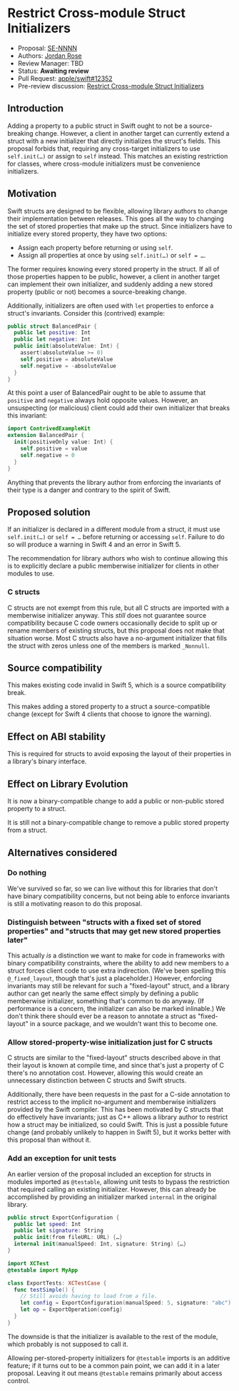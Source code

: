 # Restrict Cross-module Struct Initializers

* Proposal: [SE-NNNN](NNNN-non-exhaustive-enums.md)
* Authors: [Jordan Rose](https://github.com/jrose-apple)
* Review Manager: TBD
* Status: **Awaiting review**
* Pull Request: [apple/swift#12352](https://github.com/apple/swift/pull/12352)
* Pre-review discussion: [Restrict Cross-module Struct Initializers](https://lists.swift.org/pipermail/swift-evolution/Week-of-Mon-20171002/040261.html)

<!--
*During the review process, add the following fields as needed:*

* Decision Notes: [Rationale](https://lists.swift.org/pipermail/swift-evolution/), [Additional Commentary](https://lists.swift.org/pipermail/swift-evolution/)
* Bugs: [SR-NNNN](https://bugs.swift.org/browse/SR-NNNN), [SR-MMMM](https://bugs.swift.org/browse/SR-MMMM)
* Previous Revision: [1](https://github.com/apple/swift-evolution/blob/...commit-ID.../proposals/NNNN-filename.md)
* Previous Proposal: [SE-XXXX](XXXX-filename.md)
-->

## Introduction

Adding a property to a public struct in Swift ought to not be a source-breaking change. However, a client in another target can currently extend a struct with a new initializer that directly initializes the struct's fields. This proposal forbids that, requiring any cross-target initializers to use `self.init(…)` or assign to `self` instead. This matches an existing restriction for classes, where cross-module initializers must be convenience initializers.


## Motivation

Swift structs are designed to be flexible, allowing library authors to change their implementation between releases. This goes all the way to changing the set of stored properties that make up the struct. Since initializers have to initialize every stored property, they have two options:

- Assign each property before returning or using `self`.
- Assign all properties at once by using `self.init(…)` or `self = …`.

The former requires knowing every stored property in the struct. If all of those properties happen to be public, however, a client in another target can implement their own initializer, and suddenly adding a new stored property (public or not) becomes a source-breaking change.

Additionally, initializers are often used with `let` properties to enforce a struct's invariants. Consider this (contrived) example:

```swift
public struct BalancedPair {
  public let positive: Int
  public let negative: Int
  public init(absoluteValue: Int) {
    assert(absoluteValue >= 0)
    self.positive = absoluteValue
    self.negative = -absoluteValue
  }
}
```

At this point a user of BalancedPair ought to be able to assume that `positive` and `negative` always hold opposite values. However, an unsuspecting (or malicious) client could add their own initializer that breaks this invariant:

```swift
import ContrivedExampleKit
extension BalancedPair {
  init(positiveOnly value: Int) {
    self.positive = value
    self.negative = 0
  }
}
```

Anything that prevents the library author from enforcing the invariants of their type is a danger and contrary to the spirit of Swift.


## Proposed solution

If an initializer is declared in a different module from a struct, it must use `self.init(…)` or `self = …` before returning or accessing `self`. Failure to do so will produce a warning in Swift 4 and an error in Swift 5.

The recommendation for library authors who wish to continue allowing this is to explicitly declare a public memberwise initializer for clients in other modules to use.


### C structs

C structs are not exempt from this rule, but all C structs are imported with a memberwise initializer anyway. This *still* does not guarantee source compatibility because C code owners occasionally decide to split up or rename members of existing structs, but this proposal does not make that situation worse. Most C structs also have a no-argument initializer that fills the struct with zeros unless one of the members is marked `_Nonnull`.


## Source compatibility

This makes existing code invalid in Swift 5, which is a source compatibility break.

This makes adding a stored property to a struct a source-compatible change (except for Swift 4 clients that choose to ignore the warning).


## Effect on ABI stability

This is required for structs to avoid exposing the layout of their properties in a library's binary interface.


## Effect on Library Evolution

It is now a binary-compatible change to add a public or non-public stored property to a struct.

It is still not a binary-compatible change to remove a public stored property from a struct.


## Alternatives considered

### Do nothing

We've survived so far, so we can live without this for libraries that don't have binary compatibility concerns, but not being able to enforce invariants is still a motivating reason to do this proposal.


### Distinguish between "structs with a fixed set of stored properties" and "structs that may get new stored properties later"

This actually *is* a distinction we want to make for code in frameworks with binary compatibility constraints, where the ability to add new members to a struct forces client code to use extra indirection. (We've been spelling this `@_fixed_layout`, though that's just a placeholder.) However, enforcing invariants may still be relevant for such a "fixed-layout" struct, and a library author can get nearly the same effect simply by defining a public memberwise initializer, something that's common to do anyway. (If performance is a concern, the initializer can also be marked inlinable.) We don't think there should ever be a reason to annotate a struct as "fixed-layout" in a source package, and we wouldn't want this to become one.


### Allow stored-property-wise initialization just for C structs

C structs are similar to the "fixed-layout" structs described above in that their layout is known at compile time, and since that's just a property of C there's no annotation cost. However, allowing this would create an unnecessary distinction between C structs and Swift structs.

Additionally, there have been requests in the past for a C-side annotation to restrict access to the implicit no-argument and memberwise initializers provided by the Swift compiler. This has been motivated by C structs that do effectively have invariants; just as C++ allows a library author to restrict how a struct may be initialized, so could Swift. This is just a possible future change (and probably unlikely to happen in Swift 5), but it works better with this proposal than without it.


### Add an exception for unit tests

An earlier version of the proposal included an exception for structs in modules imported as `@testable`, allowing unit tests to bypass the restriction that required calling an existing initializer. However, this can already be accomplished by providing an initializer marked `internal` in the original library.

```swift
public struct ExportConfiguration {
  public let speed: Int
  public let signature: String
  public init(from fileURL: URL) {…}
  internal init(manualSpeed: Int, signature: String) {…}
}
```

```swift
import XCTest
@testable import MyApp

class ExportTests: XCTestCase {
  func testSimple() {
    // Still avoids having to load from a file.
    let config = ExportConfiguration(manualSpeed: 5, signature: "abc")
    let op = ExportOperation(config)
  }
}
```

The downside is that the initializer is available to the rest of the module, which probably is not supposed to call it.

Allowing per-stored-property initializers for `@testable` imports is an additive feature; if it turns out to be a common pain point, we can add it in a later proposal. Leaving it out means `@testable` remains primarily about access control.